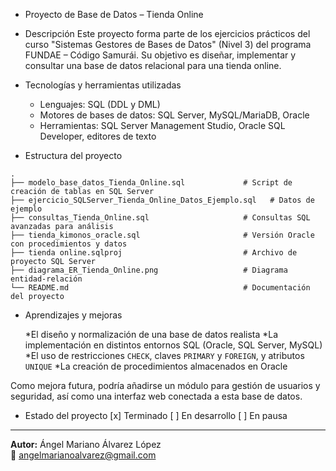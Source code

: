 + Proyecto de Base de Datos – Tienda Online

+ Descripción
Este proyecto forma parte de los ejercicios prácticos del curso "Sistemas Gestores de Bases de Datos" (Nivel 3) del programa FUNDAE – Código Samurái. Su objetivo es diseñar, implementar y consultar una base de datos relacional para una tienda online.

+ Tecnologías y herramientas utilizadas
  * Lenguajes: SQL (DDL y DML)
  * Motores de bases de datos: SQL Server, MySQL/MariaDB, Oracle
  * Herramientas: SQL Server Management Studio, Oracle SQL Developer, editores de texto

+ Estructura del proyecto
```
.
├── modelo_base_datos_Tienda_Online.sql             # Script de creación de tablas en SQL Server
├── ejercicio_SQLServer_Tienda_Online_Datos_Ejemplo.sql   # Datos de ejemplo
├── consultas_Tienda_Online.sql                     # Consultas SQL avanzadas para análisis
├── tienda_kimonos_oracle.sql                       # Versión Oracle con procedimientos y datos
├── tienda online.sqlproj                           # Archivo de proyecto SQL Server
├── diagrama_ER_Tienda_Online.png                   # Diagrama entidad-relación
└── README.md                                       # Documentación del proyecto
```

+ Aprendizajes y mejoras

  *El diseño y normalización de una base de datos realista
  *La implementación en distintos entornos SQL (Oracle, SQL Server, MySQL)
  *El uso de restricciones `CHECK`, claves `PRIMARY` y `FOREIGN`, y atributos `UNIQUE`
  *La creación de procedimientos almacenados en Oracle

Como mejora futura, podría añadirse un módulo para gestión de usuarios y seguridad, así como una interfaz web conectada a esta base de datos.

+ Estado del proyecto
 [x] Terminado
 [ ] En desarrollo
 [ ] En pausa

---

**Autor:** Ángel Mariano Álvarez López  
📧 angelmarianoalvarez@gmail.com


